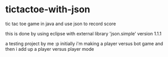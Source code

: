 # tictactoe-with-json
tic tac toe game in java and use json to record score

this is done by using eclipse with external library 'json.simple' version 1.1.1

a testing project by me :p
initially i'm making a player versus bot game and then i add up a player versus player mode
